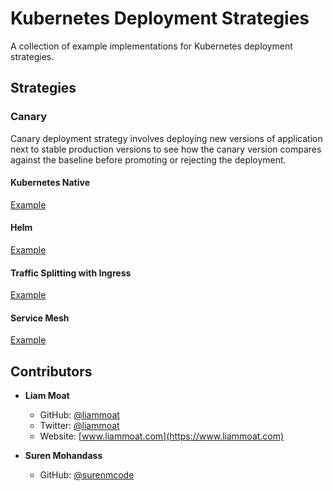 # Kubernetes Deployment Strategies
A collection of example implementations for Kubernetes deployment strategies.

## Strategies

### Canary
Canary deployment strategy involves deploying new versions of application next to stable production versions to see how the canary version compares against the baseline before promoting or rejecting the deployment. 

#### Kubernetes Native
[Example](./strategies/canary/01-kubernetes-native)

#### Helm
[Example](./strategies/canary/02-helm)

#### Traffic Splitting with Ingress 
[Example](./strategies/canary/03-traffic-splitting-with-ingress)

#### Service Mesh
[Example](./strategies/canary/04-service-mesh)

## Contributors

* **Liam Moat**

    * GitHub: [@liammoat](https://github.com/liammoat)
    * Twitter: [@liammoat](https://www.twitter.com/liammoat)
    * Website: [www.liammoat.com](https://www.liammoat.com)

* **Suren Mohandass**

    * GitHub: [@surenmcode](https://github.com/surenmcode)
